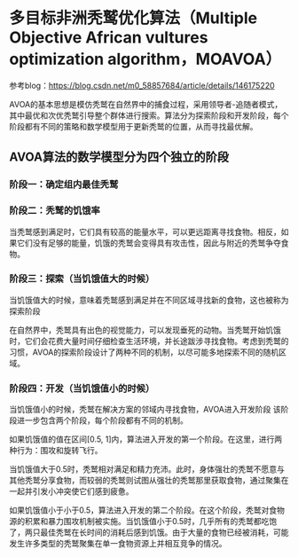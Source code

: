 # 多目标非洲秃鹫优化算法（Multiple Objective African vultures optimization algorithm，MOAVOA）

参考blog：https://blog.csdn.net/m0_58857684/article/details/146175220


AVOA的基本思想是模仿秃鹫在自然界中的捕食过程，采用领导者-追随者模式，其中最优和次优秃鹫引导整个群体进行搜索。算法分为探索阶段和开发阶段，每个阶段都有不同的策略和数学模型用于更新秃鹫的位置，从而寻找最优解。

## AVOA算法的数学模型分为四个独立的阶段

### 阶段一：确定组内最佳秃鹫

### 阶段二：秃鹫的饥饿率
当秃鹫感到满足时，它们具有较高的能量水平，可以更远距离寻找食物。相反，如果它们没有足够的能量，饥饿的秃鹫会变得具有攻击性，因此与附近的秃鹫争夺食物。

### 阶段三：探索（当饥饿值大的时候）
当饥饿值大的时候，意味着秃鹫感到满足并在不同区域寻找新的食物，这也被称为探索阶段

在自然界中，秃鹫具有出色的视觉能力，可以发现垂死的动物。当秃鹫开始饥饿时，它们会花费大量时间仔细检查生活环境，并长途跋涉寻找食物。考虑到秃鹫的习惯，AVOA的探索阶段设计了两种不同的机制，以尽可能多地探索不同的随机区域。

### 阶段四：开发（当饥饿值小的时候）
当饥饿值小的时候，秃鹫在解决方案的邻域内寻找食物，AVOA进入开发阶段
该阶段进一步包含两个阶段，每个阶段都有不同的机制。

如果饥饿值的值在区间[0.5, 1]内，算法进入开发的第一个阶段。在这里，进行两种行为：围攻和旋转飞行。

当饥饿值大于0.5时，秃鹫相对满足和精力充沛。此时，身体强壮的秃鹫不愿意与其他秃鹫分享食物，而较弱的秃鹫则试图从强壮的秃鹫那里获取食物，通过聚集在一起并引发小冲突使它们感到疲惫。

如果饥饿值小于小于0.5，算法进入开发的第二个阶段。在这个阶段，秃鹫对食物源的积累和暴力围攻机制被实施。当饥饿值小于0.5时，几乎所有的秃鹫都吃饱了，两只最佳秃鹫在长时间的消耗后感到饥饿。由于大量的食物已经被消耗，可能发生许多类型的秃鹫聚集在单一食物资源上并相互竞争的情况。
